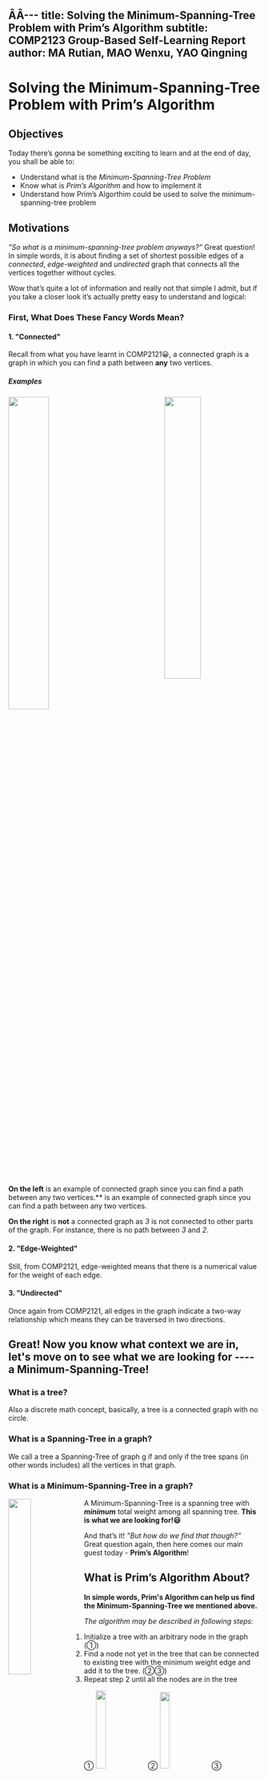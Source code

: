 ÂÂ---
title: Solving the Minimum-Spanning-Tree Problem with Prim’s Algorithm
subtitle: COMP2123 Group-Based Self-Learning Report
author: MA Rutian, MAO Wenxu, YAO Qingning
---

# Solving the Minimum-Spanning-Tree Problem with Prim’s Algorithm
## Objectives
Today there’s gonna be something exciting to learn and at the end of day, you shall be able to:

- Understand what is the *Minimum-Spanning-Tree Problem*
- Know what is *Prim’s Algorithm* and how to implement it
- Understand how Prim’s Algorthim could be used to solve the minimum-spanning-tree problem

## Motivations
*”So what is a minimum-spanning-tree problem anyways?”*
Great question! In simple words, it is about finding a set of shortest possible edges of a *connected*, *edge-weighted* and *undirected* graph that connects all the vertices together without cycles.

Wow that’s quite a lot of information and really not that simple I admit, but if you take a closer look it’s actually pretty easy to understand and logical:

### First, What Does These Fancy Words Mean?
#### 1. "Connected"
Recall from what you have learnt in COMP2121😀, a connected graph is a graph in which you can find a path between **any** two vertices.

##### Examples
<img src="https://vvvfo.github.io/COMP2123_report_resources/connected_graph.png" width="40%" style="float :center"> <img src="https://vvvfo.github.io/COMP2123_report_resources/not_connected_graph.png" width="38%" style="float :right">

**On the left** is an example of connected graph since you can find a path  between any two vertices.**  is an example of connected graph since you can find a path  between any two vertices.

**On the right** is **not** a connected graph as *3* is not connected to other parts of the graph. For instance, there is no path between *3* and *2*.

#### 2. "Edge-Weighted"
Still, from COMP2121, edge-weighted means that there is a numerical value for the weight of each edge.

#### 3. "Undirected"
Once again from COMP2121, all edges in the graph indicate a two-way relationship which means they can be traversed in two directions.

## Great! Now you know what context we are in, let's move on to see what we are looking for ---- a Minimum-Spanning-Tree!
### What is a tree?
Also a discrete math concept, basically, a tree is a connected graph with no circle.

### What is a Spanning-Tree in a graph?
We call a tree a Spanning-Tree of graph g if and only if the tree spans (in other words includes) all the vertices in that graph.

### What is a Minimum-Spanning-Tree in a graph?
<img src="https://vvvfo.github.io/COMP2123_report_resources/mst_1.png" width="30%" style="float :left">

A Minimum-Spanning-Tree is a spanning tree with ***minimum*** total weight among all spanning tree. **This is what we are looking for!😃**

And that’s it!
*”But how do we find that though?”*
Great question again, then here comes our main guest today - **Prim’s Algorithm**!

## What is Prim’s Algorithm About?

 **In simple words, Prim's Algorithm can help us find the Minimum-Spanning-Tree we mentioned above.**

*The algorithm may be described in following steps:*

1. Initialize a tree with an arbitrary node in the graph (①)
2. Find a node not yet in the tree that can be connected to existing tree with the minimum weight edge and add it to the tree. (②③)
3. Repeat step 2 until all the nodes are in the tree

① <img src="https://vvvfo.github.io/COMP2123_report_resources/d1.png" width="20%"> ② <img src="https://vvvfo.github.io/COMP2123_report_resources/d2.png" width="19.8%"> ③ <img src="https://vvvfo.github.io/COMP2123_report_resources/d3.png" width="20%" > ④ <img src="https://vvvfo.github.io/COMP2123_report_resources/d4.png" width="19.4%">

⑤ <img src="https://vvvfo.github.io/COMP2123_report_resources/d5.png" width="20%"> ⑥ <img src="https://vvvfo.github.io/COMP2123_report_resources/d6.png" width="19.8%" > ⑦ <img src="https://vvvfo.github.io/COMP2123_report_resources/d7.png" width="19.9%" > ⑧<img src="https://vvvfo.github.io/COMP2123_report_resources/d8.png" width="19.9%" >


### Your Trusty Data Structure - Graph
How can we do this in C++? First we need to have  a data structure for modeling a *graph*. As this is not the main focus of today’s self learning, we have provided a `Graph.h` file which contains a basic implementation of the a Graph data structure! *It uses `template` in implementation for the purpose of a more generic usage, which could make some function calling a little bit different from things you already know.*

For today, we will use vertices of type `double` and weight of type `int` and you only need to know our `Graph.h` contains methods that you could make use of in following way when implementing our algorithm:

#### `Graph<double>(false)`

Construct a **undirected graph object** with vertices of type `double`.

#### `double getVertex(int index)`

Return the **vertex** corresponds to a index.

#### `int getIndex(double vertex)`

Return the **index** corresponds to a vertex.

#### `int getNumOfVertex()`

Return the **number** of vertices.

#### `void addVertex(double vertex)`

Add a **vertex** to the graph.

#### `void addEdge(double v1, double v2, int w)`

Add an **edge** connecting `v1` to `v2` with weight `w`.

#### `int getEdge(double v1, double v2)`

Return the **weight** of edge connecting `v1` to `v2`.

#### `vector<double> getAllAdjacentVertex(double vertex)`

Return a vector of all the vertices adjacent to a vertex.

#### `bool contain(vertex)`

Return whether a graph contains a vertex.

### You are good to go!🙂

And now you are equipped with our weapon and shield, we can finally go on our conquest to find our *Minimum-Spanning-Tree*!

## Let’s Do It!🤗
- First, you need to open the existing file `Prim.cpp`.

```		
gedit Prim.cpp
```

### Let's implement this algorithm!🤗
- First, let's see the skeleton of our algorithm
```
Graph<double> prim(Graph<double> g, int root){
	//All your code in this implementation find their way here😊
}
```
The return type should be a graph with double as vertices, same as the original graph.

Two arguments here are  : 1. the graph we want to find our Minimum-Spanning Tree in and, 2.  the arbitrary root that we would want to begin with.

- Now, let's create an empty graph `minimum_spanning_tree` for storing what we have added.

```
Graph<double> minimum_spanning_tree(false);
```

**Note:** the false here is for creating an undirected graph (you can refer to the Graph.h provided for implementation details)


#### Three Important Arrays / Vectors for Your Quality of Life
- **First**: We need an array (with size of number of vertices) to store each index's **cheapest connection** (the connection that uses lowest weighted edge possible) to the existing tree.
	- *The `i-th` entry in this array stores the lowest cost vertex `i` can be connected to the existing tree.*
	- Think 😆 What value should they be initialized to when all of them are not in the tree?🤔
	- Yes, they should be initialized to the largest `int` possible to indicate we have not been there yet.
	- Now, let's include them to our code.

```
int* cost_of_cheapest_connection_to = new int[g.getNumOfVertex()];

for (int i = 0; i < g.getNumOfVertex(); ++i){
    cost_of_cheapest_connection_to[i] = 0x7fffffff;
}

```

- **Second**: We also need an array to record which vertex this cheapest connection connect to keep track of edges we want to add to the tree.
	- The `i-th` entry of this array will store an `int`, indicating the **index of the vertex** of `i-th` vertex's cheapest connection target.
	- Think about it 😆 How could we denote that we have not explored a vertex in terms of index?🤔
	- Correct! Let's use `-1` (or basically any negative integer) to represent it.
	- Now let's implement this.

```
int* source_of_cheapest_connection_to = new int[g.getNumOfVertex()];

for (int i = 0; i < g.getNumOfVertex(); ++i){
	source_of_cheapest_connection_to[i] = NOT_CONNECTED;
}
```

- **Third:** we need one more array to record whether this node is already in the tree.
	- A vector of `bool` can do the job right?
	- And what should their initial value be when no node is in the tree? 🙈
	- The answer is - `false`
	- Cool, let's do that

```
vector<bool> visited;
visited.resize(g.getNumOfVertex(), false);
```

**Keep these three arrays in mind cause they are the keys to this problem!😉**
##  The iteration should begin!
Now, we could start the iteration to build the tree!

- A while loop would be a good choice in this case 😀.
```
while(minimum_spanning_tree.getNumOfVertex() != g.getNumOfVertex()){
 	//All the code in the iteration go to here
}
```
Can you tell why the condition we set termination condition as `minimum_spanning_tree.getNumOfVertex() != g.getNumOfVertex()` ? 🤔😜

Yeah, I know you can recall that the iteration should not stop until all nodes are added😊

Now, we what we need to do in the iteration can be divided into 3 steps 😃

#### Step 1 in iteration: Finding the UNVISITED Vertex with the Lowest Cost of Connection To
We could use two `int` to record the cheapest cost and the corresponding index respectively.😀

Now we can add the following code to iterate through the array `cost_of_cheapest_connection_to` to find the cheapest connection.😆

```
int cheapest_vertex_index = -1;
int cheapest_vertex_cost = 0x7fffffff;
for (int i = 0; i < g.getNumOfVertex(); ++i) {
	//a comparison and resulting action need to be added
}
```

In side the for loop, what comparison we need to make?🤔

Recall that we need to find the cheapest yet unvisited vertex, so that's the two criteria in the comparison.💡

```
if (cost_of_cheapest_connection_to[i] <= cheapest_vertex_cost && visited[i] ==  false) {
	cheapest_vertex_cost = cost_of_cheapest_connection_to[i];
	cheapest_vertex_index = i;
}
```

After finding that vertex, Guess what comes next?😜

Bingo!

####  Step 2: Add the Vertex to Our Tree and Set it To be Visited
Now it’s time to scroll back to where functions in Graph.h is introduced cause we need to use it now. Take your time~ I will be waiting here🤗

Simple, isn't it? Ready for the code?😀

```
minimum_spanning_tree.addVertex(g.getVertex(cheapest_vertex_index));
if (root != cheapest_vertex_index) {
	minimum_spanning_tree.addEdge(g.getVertex(cheapest_vertex_index),g.getVertex(source_of_cheapest_connection_to[cheapest_vertex_index]), cheapest_vertex_cost);
}
```

 **Note : we have to perform a checking before adding an edge because the first node we add to the tree does not have anything to connect to.**

Then, what left in this step is just to set the corresponding entry in the visited vector to be true.
``` 		
visited[cheapest_vertex_index] = true;
```

***Hang in there! You are almost there!💪🏽***

####  Step 3: Update `cost_of_cheapest_connection_to` and `source_of_cheapest_connection_to` after a New Vertex is Added to the Tree
This step is a little bit more complicated, but I believe we can make it together🙂

In this step, basically what we need to do is to update two arrays. Recall that: `cost_of_cheapest_connection_to` stores the cheapest cost to connect to the tree and `source_of_cheapest_connection_to` stores the corresponding vertex to connect to.

Then, after we add a vertex to the tree, some of these values might change as the newly added vertex could provide a **cheaper** connection (or make it possible for some vertex to connection).

How do we update these values you might ask? Great question! Let's find out together!😀

As vertices that could be affected are those **connected to the newly added vertex**, we can examine them one by one and update if necessary.

##### Let's give it a try!
**First**, we can get all the adjacent vertices using method from Graph.h
```
vector<double> all_adjacencies = g.getAllAdjacentVertex(g.getVertex(cheapest_vertex_index));
```
This gives a vector of all vertices adjacent to the newly added one.

**Second**, let's iterate through these vertices to see if update is necessary.
```
for (vector<double>::iterator it = all_adjacencies.begin(); it != all_adjacencies.end(); it++) {

	//code for checking and updating need to be added

}
```

 - ① Remember only vertices that haven't been visited before should be checked
```
if (visited[g.getIndex(*it)] == false && g.getIndex(*it) != cheapest_vertex_index) {
	//code in following step should be added here
}
```
 - ② If the vertex satisfies condition above, we can move on to check if it **does** have a cheaper connection and update the two arrays if it's really the case.

Get the weight of edge connecting this vertex and the newly added one.

```
int cost = g.getEdge(g.getVertex(cheapest_vertex_index), *it);
```

If `cost` is less than its original cheapest cost, update two corresponding values in the arrays.

```
if (cost <= cost_of_cheapest_connection_to[g.getIndex(*it)]) {
	cost_of_cheapest_connection_to[g.getIndex(*it)] = cost;
	source_of_cheapest_connection_to[g.getIndex(*it)] = cheapest_vertex_index;
}
```

Well, so many things happen in this step! I know right? Don't worry, let's check if you got everything correct. Here are what the code in **Step 3** should look like🙂

```
vector<double> all_adjacencies = g.getAllAdjacentVertex(g.getVertex(cheapest_vertex_index));
for (vector<double>::iterator it = all_adjacencies.begin(); it != all_adjacencies.end(); it++) {
	if (visited[g.getIndex(*it)] == false && g.getIndex(*it) != cheapest_vertex_index)
	{
		int cost = g.getEdge(g.getVertex(cheapest_vertex_index), *it);
		if (cost <= cost_of_cheapest_connection_to[g.getIndex(*it)])
		{
			cost_of_cheapest_connection_to[g.getIndex(*it)] = cost;
			source_of_cheapest_connection_to[g.getIndex(*it)] = cheapest_vertex_index;
		}
	}
}
```

##### Congratulations ! That's Everything About The While Loop
We can return `minimum_spanning_tree` after the while loop and the implementation is done!

Buuuuuut, 😌 one more thing to consider......How could we determine the first node to be added to be `root` as we promised in the declaration? This is a tricky question🤔

Think about the how we choose the vertex to add in the first step in while loop. Do you find something?😊

💡Cool, the answer is to set value corresponds to `root` in `cost_of_cheapest_connection_to` to be `0`. Then in the first iteration of while loop, it will be recognized as the cheapest connection and be added to the tree!

What you need to do is simply to add

	 cost_of_cheapest_connection_to[root] = 0;

**Before** the while loop.

##### Great! Congratulation! You have finished implement this algorithm!
Can't wait to try if it works? We have provided the main method for you to test your code!☺️
Now you should be able to use it if everything goes smoothly 🙂

We have prepared 9 test cases for you!
For instance, you can run them by command:
```					
make run_case0
```
1.case0

<img src="https://vvvfo.github.io/COMP2123_report_resources/t0.png" width="40%">

😊You can run this test case by type in:
```
make run_case0
```
The process of your algorithm should look like this if correct🙂

① <img src="test_cases/t0_0.png" width="40%" style="float :center"> ② <img src="test_cases/t0_1.png" width="40%" style="float :center">

③ <img src="test_cases/t0_2.png" width="40%" style="float :center"> ④ <img src="test_cases/t0_3.png" width="40%" style="float :center">

⑤ <img src="test_cases/t0_4.png" width="40%" style="float :center"> ⑥ <img src="test_cases/t0_5.png" width="45%" style="float :center">

The process of your algorithm **could** look like this if correct🙂

**Note:** Because this problem has more than one possible solution, the final result could be slightly different. Just make sure your total equals the one in picture.😊

① <img src="test_cases/t1_0.png" width="40%" style="float :center"> ② <img src="test_cases/t1_1.png" width="40%" style="float :center">

③ <img src="test_cases/t1_2.png" width="40%" style="float :center"> ④ <img src="test_cases/t1_3.png" width="40%" style="float :center">

⑤ <img src="test_cases/t1_4.png" width="40%" style="float :center"> ⑥ <img src="test_cases/t1_5.png" width="40%" style="float :center">

⑦ <img src="test_cases/t1_6.png" width="40%" style="float :center"> ⑧ <img src="test_cases/t1_7.png" width="40%" style="float :center"> 

2.case1

 <img src="https://vvvfo.github.io/COMP2123_report_resources/t1.png" width="40%">

😊You can run this test case by type in:
```
make run_case1
```
①②③④⑤⑥⑦⑧

3.case2

<img src="https://vvvfo.github.io/COMP2123_report_resources/t2.png" width="40%">

😊You can run this test case by type in:
```
make run_case2
```

4.case3

<img src="https://vvvfo.github.io/COMP2123_report_resources/t3.png" width="50%">

😊You can run this test case by type in:
```
make run_case2
```

5.case4

<img src="https://vvvfo.github.io/COMP2123_report_resources/t4.png" width="50%">

😊You can run this test case by type in:
```
make run_case4
```
6.case5

<img src="https://vvvfo.github.io/COMP2123_report_resources/t5.png" width="80%">
😊You can run this test case by type in:
```
make run_case5
```

7.case6

<img src="https://vvvfo.github.io/COMP2123_report_resources/t6.png" width="80%">

😊You can run this test case by type in:
```
make run_case6
```

8.case7

<img src="https://vvvfo.github.io/COMP2123_report_resources/t7.png" width="90%">

😊You can run this test case by type in:
```
make run_case7
```

9.case8

<img src="https://vvvfo.github.io/COMP2123_report_resources/t8.png" width="90%">

😊You can run this test case by type in:
```
make run_case8
```
